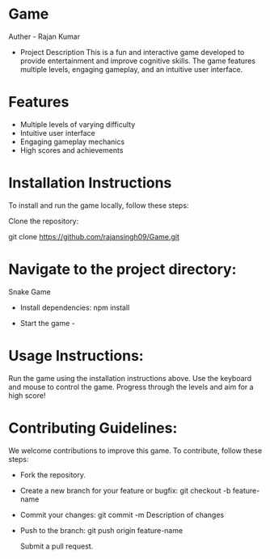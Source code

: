 # Game

Auther - Rajan Kumar

- Project Description
  This is a fun and interactive game developed to provide entertainment and improve cognitive skills. The game features multiple levels, engaging gameplay, and an intuitive user 
  interface.

# Features
- Multiple levels of varying difficulty
- Intuitive user interface
- Engaging gameplay mechanics
- High scores and achievements

# Installation Instructions
  To install and run the game locally, follow these steps:

Clone the repository:

  git clone https://github.com/rajansingh09/Game.git
   
# Navigate to the project directory:
  Snake Game

- Install dependencies:
  npm install

 - Start the game -

# Usage Instructions:
  Run the game using the installation instructions above.
  Use the keyboard and mouse to control the game.
  Progress through the levels and aim for a high score!

# Contributing Guidelines:
  We welcome contributions to improve this game. To contribute, follow these steps:
- Fork the repository.
- Create a new branch for your feature or bugfix:
  git checkout -b feature-name
- Commit your changes:
  git commit -m Description of changes
- Push to the branch:
  git push origin feature-name
  
  Submit a pull request.

